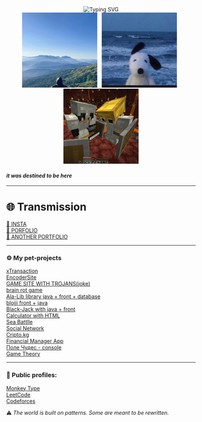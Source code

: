 <div align="center">
  <img src="https://readme-typing-svg.herokuapp.com?font=Orbitron&size=22&duration=3000&color=F7B93E&center=true&vCenter=true&lines=Hi,+my+name+is+Eldar;Exploring+the+IT+universe" alt="Typing SVG" />
</div>   
<div align="center">
  <img src="https://github.com/eldar-05/justcoolpic/blob/main/photo1.jpg" width="200" />
  &nbsp;
  <img src="https://raw.githubusercontent.com/eldar-05/justcoolpic/main/dar-meme.jpg" width="200" />
  &nbsp;
  <img src="https://github.com/eldar-05/justcoolpic/blob/main/screenshot.jpg" width="200" />
</div>


#### *it was destined to be here*  
---


# 🌐 Transmission  
[🔗 INSTA](https://www.instagram.com/eldar.xc/)  
[📡 PORFOLIO](https://sites.google.com/view/eldar-portfolio/home)   
[👻 ANOTHER PORTFOLIO](https://www.404media.co/)  

---
### ⚙️ My pet-projects      
[xTransaction](https://eldar-05.github.io/x.transaction)  
[EncoderSite](https://eldar-05.github.io/passwordEnoderSite)  
[GAME SITE WITH TROJANS(joke)](https://eldar-05.github.io/webdesign-final)  
[brain rot game](https://eldar-05.github.io/box-sugar-crush/)  
[Ala-Lib library java + front + database](https://github.com/eldar-05/alalib)  
[blojji front + java](https://github.com/eldar-05/blojji)  
[Black-Jack with java + front](https://github.com/eldar-05/blackjack2.0)  
[Calculator with HTML](https://eldar-05.github.io/calculator-project-pro/)  
[Sea Battlle](https://github.com/eldar-05/sea-battle/tree/main)  
[Social Network](https://eldar-05.github.io/bookface/)  
[Cripto.kg](https://eldar-05.github.io/cripto.kg/)  
[Financial Manager App](https://github.com/eldar-05/financeManagerApp)  
[Поле Чудес - console](https://github.com/eldar-05/polechudes)   
[Game Theory](https://github.com/eldar-05/game-theory/tree/main)  

---
### 👤 Public profiles:
[Monkey Type](https://monkeytype.com/profile/ELdar0)  
[LeetCode](https://leetcode.com/u/eldar_05)  
[Codeforces](https://codeforces.com/profile/eldar.xc)  

⚠️ *The world is built on patterns. Some are meant to be rewritten.*  
